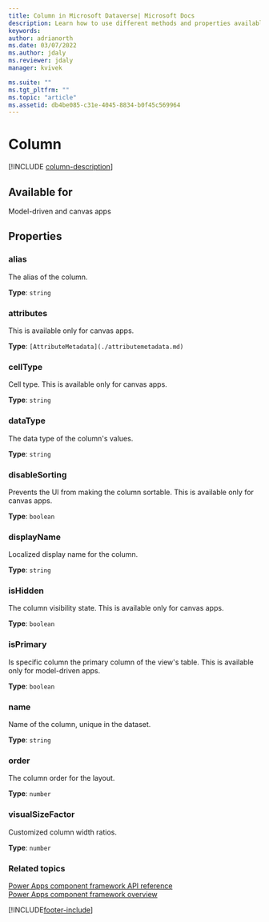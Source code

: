 ```yaml
---
title: Column in Microsoft Dataverse| Microsoft Docs
description: Learn how to use different methods and properties available for column in Power Apps component framework.
keywords:
author: adrianorth
ms.date: 03/07/2022
ms.author: jdaly
ms.reviewer: jdaly
manager: kvivek

ms.suite: ""
ms.tgt_pltfrm: ""
ms.topic: "article"
ms.assetid: db4be085-c31e-4045-8834-b0f45c569964
---
```


# Column

[!INCLUDE [column-description](includes/column-description.md)]

## Available for

Model-driven and canvas apps

## Properties

### alias

The alias of the column.

**Type**: `string`

### attributes 

This is available only for canvas apps. 

**Type**: `[AttributeMetadata](./attributemetadata.md)`

### cellType

Cell type. This is available only for canvas apps. 

**Type**: `string`

### dataType

The data type of the column's values.

**Type**: `string`

### disableSorting 

Prevents the UI from making the column sortable. This is available only for canvas apps. 

**Type**: `boolean`<br />

### displayName

Localized display name for the column.

**Type**: `string`

### isHidden 

The column visibility state. This is available only for canvas apps. 

**Type**: `boolean`<br />

### isPrimary

Is specific column the primary column of the view's table. This is available only for model-driven apps. 

**Type**: `boolean`<br />

### name

Name of the column, unique in the dataset.

**Type**: `string`

### order

The column order for the layout.

**Type**: `number`

### visualSizeFactor

Customized column width ratios.

**Type**: `number`

### Related topics

[Power Apps component framework API reference](../reference/index.md)<br/>
[Power Apps component framework overview](../overview.md)

[!INCLUDE[footer-include](../../../includes/footer-banner.md)]
